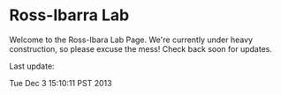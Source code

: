 # Ross-Ibarra Lab

Welcome to the Ross-Ibara Lab Page. We're currently under heavy construction, so please excuse the mess! Check back soon for updates. 

Last update:


Tue Dec  3 15:10:11 PST 2013
